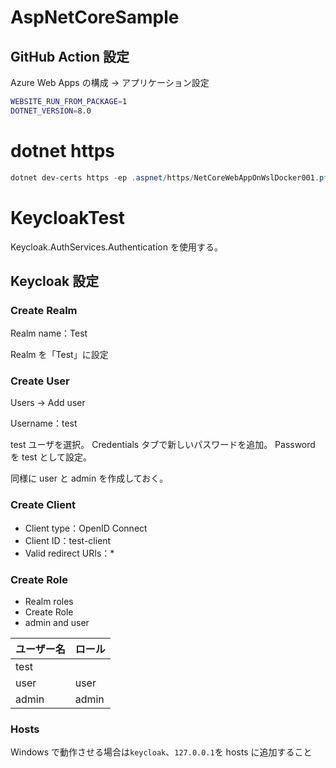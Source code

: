 # AspNetCoreSample

## GitHub Action 設定

Azure Web Apps の構成 → アプリケーション設定

```bash
WEBSITE_RUN_FROM_PACKAGE=1
DOTNET_VERSION=8.0
```

# dotnet https

```ps1
dotnet dev-certs https -ep .aspnet/https/NetCoreWebAppOnWslDocker001.pfx -p PfxFilePassword
```

# KeycloakTest

Keycloak.AuthServices.Authentication を使用する。

## Keycloak 設定

### Create Realm

Realm name：Test

Realm を「Test」に設定

### Create User

Users -> Add user

Username：test

test ユーザを選択。
Credentials タブで新しいパスワードを追加。
Password を test として設定。

同様に user と admin を作成しておく。

### Create Client

- Client type：OpenID Connect
- Client ID：test-client
- Valid redirect URIs：\*

### Create Role

- Realm roles
- Create Role
- admin and user

| ユーザー名 | ロール |
| ---------- | ------ |
| test       |        |
| user       | user   |
| admin      | admin  |

### Hosts

Windows で動作させる場合は`keycloak`、`127.0.0.1`を hosts に追加すること
